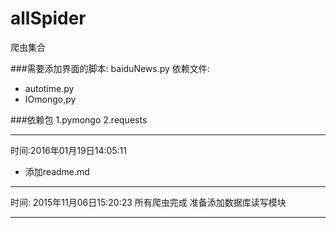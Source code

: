 # allSpider
爬虫集合




###需要添加界面的脚本: baiduNews.py
依赖文件:
 - autotime.py
 - IOmongo,py
 
###依赖包
1.pymongo
2.requests

----------------
时间:2016年01月19日14:05:11
 - 添加readme.md
 
-----------------
时间: 2015年11月06日15:20:23
所有爬虫完成 
准备添加数据库读写模块

---------------
